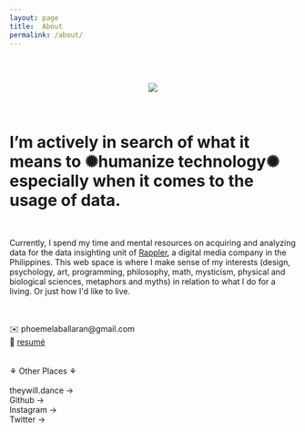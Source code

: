 ```yaml
---
layout: page
title:  About
permalink: /about/
---
```


<br><br>
<p align="center"><img src="https://phoemelaballaran.github.io/assets/sample/page/about/about.png"/></p>
<br>
<h1>I’m actively in search of what it means to ✺humanize technology✺ especially when it comes to the usage of data.</h1>
<br>
<p>Currently, I spend my time and mental resources on acquiring and analyzing data for the data insighting unit of <a href="https://www.rappler.com" target="_blank">Rappler</a>, a digital media company in the Philippines. This web space is where I make sense of my interests (design, psychology, art, programming, philosophy, math, mysticism, physical and biological sciences, metaphors and myths) in relation to what I do for a living. Or just how I'd like to live.</p>
<br><br>✉️ phoemelaballaran@gmail.com
<br>💼 <a href="https://phoemelaballaran.github.io/resume/">resumé</a>
<br><br>
<br>⚘ Other Places ⚘<br>
<br><a href="https://www.theywill.dance" target="_blank" style="text-decoration: none;">theywill.dance →</a>
<br><a href="https://github.com/phoemelaballaran" target="_blank" style="text-decoration: none;">Github →</a>
<br><a href="https://instagram.com/phoemelaballaran" target="_blank" style="text-decoration: none;">Instagram →</a>
<br><a href="https://twitter.com/theywill_dance" target="_blank" style="text-decoration: none;">Twitter →</a>

